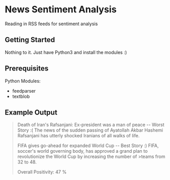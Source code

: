 # News Sentiment Analysis
Reading in RSS feeds for sentiment analysis

## Getting Started

Nothing to it. Just have Python3 and install the modules :)

## Prerequisites

Python Modules:
  * feedparser
  * textblob
  
## Example Output

>Death of Iran's Rafsanjani: Ex-president was a man of peace -- Worst Story :(
>The news of the sudden passing of Ayatollah Akbar Hashemi Rafsanjani has utterly shocked Iranians of all walks of life.
>
>FIFA gives go-ahead for expanded World Cup -- Best Story :)
>FIFA, soccer's world governing body, has approved a grand plan to revolutionize the World Cup by increasing the number of >teams from 32 to 48.
>
>Overall Positivity:  47 %
